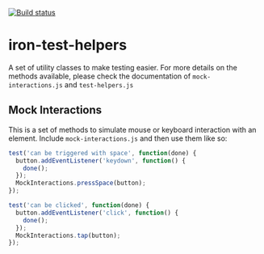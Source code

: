 [![Build status](https://travis-ci.org/PolymerElements/iron-test-helpers.svg?branch=master)](https://travis-ci.org/PolymerElements/iron-test-helpers)

# iron-test-helpers

A set of utility classes to make testing easier. For more details on the methods
available, please check the documentation of `mock-interactions.js` and
`test-helpers.js`

## Mock Interactions

This is a set of methods to simulate mouse or keyboard interaction with an element. Include `mock-interactions.js` and then use them like so:

```javascript
test('can be triggered with space', function(done) {
  button.addEventListener('keydown', function() {
    done();
  });
  MockInteractions.pressSpace(button);
});

test('can be clicked', function(done) {
  button.addEventListener('click', function() {
    done();
  });
  MockInteractions.tap(button);
});
```
